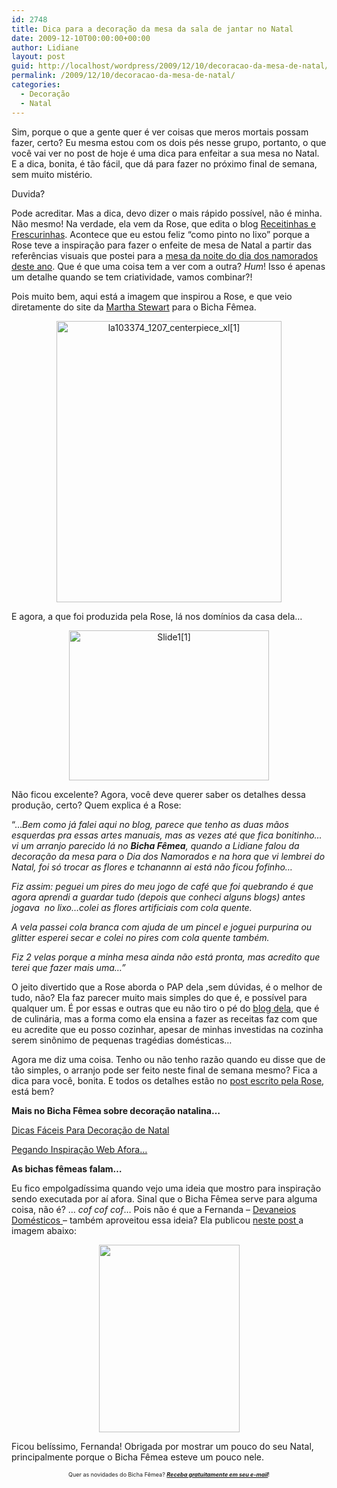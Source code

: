 ```yaml
---
id: 2748
title: Dica para a decoração da mesa da sala de jantar no Natal
date: 2009-12-10T00:00:00+00:00
author: Lidiane
layout: post
guid: http://localhost/wordpress/2009/12/10/decoracao-da-mesa-de-natal/
permalink: /2009/12/10/decoracao-da-mesa-de-natal/
categories:
  - Decoração
  - Natal
---
```

Sim, porque o que a gente quer é ver coisas que meros mortais possam fazer, certo? Eu mesma estou com os dois pés nesse grupo, portanto, o que você vai ver no post de hoje é uma dica para enfeitar a sua mesa no Natal. E a dica, bonita, é tão fácil, que dá para fazer no próximo final de semana, sem muito mistério.

Duvida?<!--more-->

Pode acreditar. Mas a dica, devo dizer o mais rápido possível, não é minha. Não mesmo! Na verdade, ela vem da Rose, que edita o blog <a href="http://receitinhasefrescurinhas.blogspot.com/" target="_blank">Receitinhas e Frescurinhas</a>. Acontece que eu estou feliz &#8220;como pinto no lixo&#8221; porque a Rose teve a inspiração para fazer o enfeite de mesa de Natal a partir das referências visuais que postei para a <a href="http://www.trololodemulher.com.br/2009/05/28/e-a-mesa-na-noite-do-dia-dos-namorados/" target="_self">mesa da noite do dia dos namorados deste ano</a>. Que é que uma coisa tem a ver com a outra? _Hum_! Isso é apenas um detalhe quando se tem criatividade, vamos combinar?!

Pois muito bem, aqui está a imagem que inspirou a Rose, e que veio diretamente do site da <a href="http://www.marthastewart.com/" target="_blank">Martha Stewart</a> para o Bicha Fêmea.

<p style="text-align: center;">
  <img class="size-full wp-image-3829  aligncenter" title="la103374_1207_centerpiece_xl[1]" src="http://www.trololodemulher.com.br/blog/wp-content/uploads/2009/12/la103374_1207_centerpiece_xl1.jpg" alt="la103374_1207_centerpiece_xl[1]" width="360" height="450" />
</p>

E agora, a que foi produzida pela Rose, lá nos domínios da casa dela&#8230;

<p style="text-align: center;">
  <img class="size-full wp-image-3830  aligncenter" title="Slide1[1]" src="http://www.trololodemulher.com.br/blog/wp-content/uploads/2009/12/Slide11.JPG" alt="Slide1[1]" width="320" height="240" />
</p>

Não ficou excelente? Agora, você deve querer saber os detalhes dessa produção, certo? Quem explica é a Rose:

&#8220;&#8230;_Bem como já falei aqui no blog, parece que tenho as duas mãos esquerdas pra essas artes manuais, mas as vezes até que fica bonitinho&#8230;vi um arranjo parecido lá no **Bicha Fêmea**, quando a Lidiane falou da decoração da mesa para o Dia dos Namorados e na hora que vi lembrei do Natal, foi só trocar as flores e tchanannn ai está não ficou fofinho&#8230;_

_Fiz assim: peguei um pires do meu jogo de café que foi quebrando é que agora aprendi a guardar tudo (depois que conheci alguns blogs) antes jogava  no lixo&#8230;colei as flores artificiais com cola quente._
  
_A vela passei cola branca com ajuda de um pincel e joguei purpurina ou glitter esperei secar e colei no pires com cola quente também._

_Fiz 2 velas porque a minha mesa ainda não está pronta, mas acredito que terei que fazer mais uma&#8230;&#8221;_

O jeito divertido que a Rose aborda o PAP dela ,sem dúvidas, é o melhor de tudo, não? Ela faz parecer muito mais simples do que é, e possível para qualquer um. É por essas e outras que eu não tiro o pé do <a href="http://receitinhasefrescurinhas.blogspot.com/" target="_blank">blog dela</a>, que é de culinária, mas a forma como ela ensina a fazer as receitas faz com que eu acredite que eu posso cozinhar, apesar de minhas investidas na cozinha serem sinônimo de pequenas tragédias domésticas&#8230;

Agora me diz uma coisa. Tenho ou não tenho razão quando eu disse que de tão simples, o arranjo pode ser feito neste final de semana mesmo? Fica a dica para você, bonita. E todos os detalhes estão no <a href="http://receitinhasefrescurinhas.blogspot.com/2009/12/eu-que-fiz.html" target="_blank">post escrito pela Rose</a>, está bem?

**Mais no Bicha Fêmea sobre decoração natalina&#8230;**

<a href="http://www.trololodemulher.com.br/2009/12/01/dicas-faceis-para-decoracao-de-natal/" target="_self">Dicas Fáceis Para Decoração de Natal</a>

<a href="http://www.trololodemulher.com.br/2008/12/04/pegando-inspirao-web-afora/" target="_self">Pegando Inspiração Web Afora&#8230;</a>

**As bichas fêmeas falam&#8230;**

Eu fico empolgadíssima quando vejo uma ideia que mostro para inspiração sendo executada por aí afora. Sinal que o Bicha Fêmea serve para alguma coisa, não é? &#8230; _cof cof cof_&#8230; Pois não é que a Fernanda &#8211; <a href="http://devaneiosdomesticos.blogspot.com/" target="_blank">Devaneios Domésticos </a>&#8211; também aproveitou essa ideia? Ela publicou <a href="http://devaneiosdomesticos.blogspot.com/2010/01/ainda-2009-quem-fez-parte-do-meu-natal.html" target="_blank">neste post </a>a imagem abaixo:

<p style="text-align: center;">
  <a href="http://www.trololodemulher.com.br/blog/wp-content/uploads/2010/01/GEDC46641.jpg"><img class="size-medium wp-image-4097  aligncenter" title="GEDC4664[1]" src="http://www.trololodemulher.com.br/blog/wp-content/uploads/2010/01/GEDC46641-225x300.jpg" alt="" width="225" height="300" /></a>
</p>

Ficou belíssimo, Fernanda! Obrigada por mostrar um pouco do seu Natal, principalmente porque o Bicha Fêmea esteve um pouco nele.

<p style="text-align: center;">
  <span style="font-size: xx-small;">Quer as novidades do Bicha Fêmea? <strong><em><a href="http://feedburner.google.com/fb/a/mailverify?uri=blogbichafemea&loc=pt_BR">Receba gratuitamente em seu e-mail</a></em></strong>!</span>
</p>